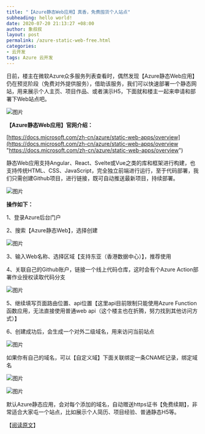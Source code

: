 ```yaml
---
title: "【Azure静态Web应用】真香，免费囤货个人站点"
subheading: hello world!
date: 2020-07-20 21:13:27 +08:00
author: 象叔叔
layout: post
permalink: /azure-static-web-free.html
categories:
- 云开发
tags: Azure 云开发
---
```

日前，楼主在微软Azure众多服务列表查看时，偶然发现【Azure静态Web应用】仍在预览阶段（免费对外提供服务），借助该服务，我们可以快速部署一个静态网站，用来展示个人主页、项目作品、或者演示H5，下面就和楼主一起来申请和部署下Web站点吧。

![图片](https://mmbiz.qpic.cn/mmbiz_png/9GCBOx7tR29Cpciciaymxn6ZHXUVG7hJPA4PqibYmngFcpqdPVV2v9stutRLp566vk9TAxBHibyliaRrpf6D02PkXZQ/640?wx_fmt=png&tp=webp&wxfrom=5&wx_lazy=1&wx_co=1 "图片")

**【Azure静态Web应用】官网介绍：**

[https://docs.microsoft.com/zh-cn/azure/static-web-apps/overview](https://docs.microsoft.com/zh-cn/azure/static-web-apps/overview "https://docs.microsoft.com/zh-cn/azure/static-web-apps/overview")


静态Web应用支持Angular、React、Svelte或Vue之类的库和框架进行构建，也支持传统HTML、CSS、JavaScript，完全独立前端进行运行，至于代码部署，我们只需创建Github项目，进行链接，既可自动推送最新项目，持续部署。

![图片](https://mmbiz.qpic.cn/mmbiz_png/9GCBOx7tR29Cpciciaymxn6ZHXUVG7hJPAPnqu93mALc0ATZ2heu4kia6LCvEQl0dbrXYWrhibmQiaCkmbZkFnQZ0TQ/640?wx_fmt=png&tp=webp&wxfrom=5&wx_lazy=1&wx_co=1 "图片")

**操作如下：**

1、登录Azure后台门户

2、搜索【Azure静态Web】，选择创建

![图片](https://mmbiz.qpic.cn/mmbiz_png/9GCBOx7tR29Cpciciaymxn6ZHXUVG7hJPAwmewuG4oNOwh8fulzkdVFuuQThc1jiamickQ91AK2TemLYWpEs9rjcGA/640?wx_fmt=png&tp=webp&wxfrom=5&wx_lazy=1&wx_co=1 "图片")

3、输入Web名称、选择区域【支持东亚（香港数据中心）】，推荐使用

4、关联自己的Github账户，链接一个线上代码仓库，这时会有个Azure Action部署作业授权读取代码分支

![图片](https://mmbiz.qpic.cn/mmbiz_jpg/9GCBOx7tR29Cpciciaymxn6ZHXUVG7hJPAiaPYdZAjuic5SEcblibicW85icrEO7BCROdmoaCmgJ7PV5t229d4ZicRf9FA/640?wx_fmt=jpeg&tp=webp&wxfrom=5&wx_lazy=1&wx_co=1 "图片")

5、继续填写页面路由位置、api位置【这里api目前限制只能使用Azure Function函数应用，无法直接使用普通web api（这个楼主也在折腾，努力找到其他访问方式）】

6、创建成功后，会生成一个对外二级域名，用来访问当前站点

![图片](https://mmbiz.qpic.cn/mmbiz_png/9GCBOx7tR29Cpciciaymxn6ZHXUVG7hJPArLibKzz7Z1uUO9ibsHlZibIaZTYq8mkhXIz02Nw47FdCpSoh2gVs7kEYA/640?wx_fmt=png&tp=webp&wxfrom=5&wx_lazy=1&wx_co=1 "图片")

如果你有自己的域名，可以【自定义域】下面关联绑定一条CNAME记录，绑定域名

![图片](https://mmbiz.qpic.cn/mmbiz_png/9GCBOx7tR29Cpciciaymxn6ZHXUVG7hJPARdcwcyibIKvSKbrziavJYCJOqWLibj2eNdDM7vIOejJgq170lgzpyCqSg/640?wx_fmt=png&tp=webp&wxfrom=5&wx_lazy=1&wx_co=1 "图片")

![图片](https://mmbiz.qpic.cn/mmbiz_png/9GCBOx7tR29Cpciciaymxn6ZHXUVG7hJPAW3Ue8f3FU9Iia0MwM5AfU2icTZHcpP8lsXknndwjvvMVJDvpzAHobyQA/640?wx_fmt=png&tp=webp&wxfrom=5&wx_lazy=1&wx_co=1 "图片")

默认Azure静态应用，会对每个添加的域名，自动赠送https证书【免费续期】，非常适合大家屯一个站点，比如展示个人简历、项目经验、普通静态H5等。

【[阅读原文](https://mp.weixin.qq.com/s?__biz=MzI4MzA2OTg1Ng==&mid=2247484386&idx=1&sn=b893bb117b7c01c40494390f0f068ae9&scene=19#wechat_redirect "阅读原文")】

